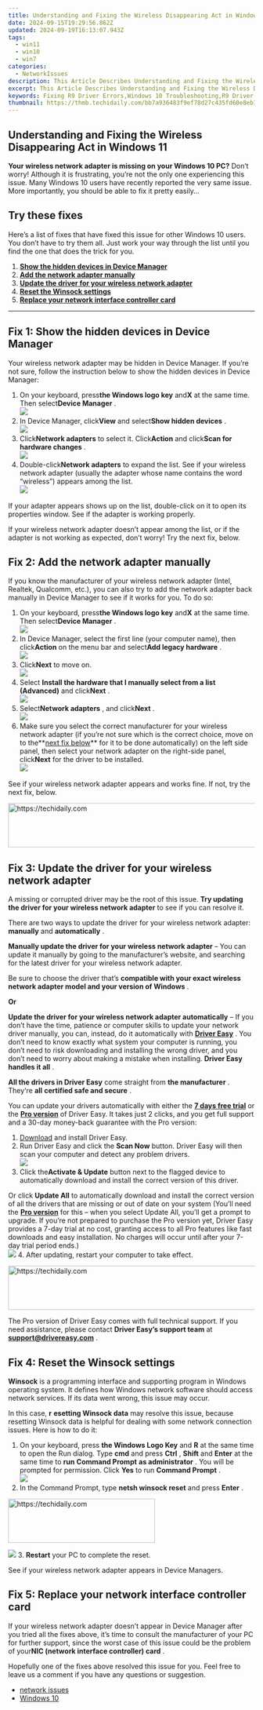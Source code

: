 ```yaml
---
title: Understanding and Fixing the Wireless Disappearing Act in Windows 11
date: 2024-09-15T19:29:56.862Z
updated: 2024-09-19T16:13:07.943Z
tags:
  - win11
  - win10
  - win7
categories:
  - NetworkIssues
description: This Article Describes Understanding and Fixing the Wireless Disappearing Act in Windows 11
excerpt: This Article Describes Understanding and Fixing the Wireless Disappearing Act in Windows 11
keywords: Fixing R9 Driver Errors,Windows 10 Troubleshooting,R9 Driver Installation Guide,Windows 10 System Errors Resolutions,Fixing Common Windows 10 Errors,Troubleshooting Guide for Windows 10 Drivers,Error Recovery in Windows 10 Operating System
thumbnail: https://thmb.techidaily.com/bb7a936483f9ef78d27c435fd60e8eb11646b876bcc8f6574b11c1b4a0b3d5df.jpg
---
```


## Understanding and Fixing the Wireless Disappearing Act in Windows 11

 **Your wireless network adapter is missing on your Windows 10 PC?** Don’t worry! Although it is frustrating, you’re not the only one experiencing this issue. Many Windows 10 users have recently reported the very same issue. More importantly, you should be able to fix it pretty easily…

## Try these fixes

 Here’s a list of fixes that have fixed this issue for other Windows 10 users. You don’t have to try them all. Just work your way through the list until you find the one that does the trick for you.

1. **[Show the hidden devices in Device Manager](#f1)**
2. **[Add the network adapter manually](#f2)**
3. **[Update the driver for your wireless network adapter](#f3)**
4. **[Reset the Winsock settings](#f4)**
5. **[Replace your network interface controller card](#f5)**

---

## Fix 1: Show the hidden devices in Device Manager

 Your wireless network adapter may be hidden in Device Manager. If you’re not sure, follow the instruction below to show the hidden devices in Device Manager:

1. On your keyboard, press**the Windows logo key** and**X** at the same time. Then select**Device Manager** .  
![](https://images.drivereasy.com/wp-content/uploads/2018/11/Snap595.png)
2. In Device Manager, click**View** and select**Show hidden devices** .  
![](https://images.drivereasy.com/wp-content/uploads/2018/11/Snap596.png)
3. Click**Network adapters** to select it. Click**Action** and click**Scan for hardware changes** .  
![](https://images.drivereasy.com/wp-content/uploads/2018/11/Snap597.png)
4. Double-click**Network adapters** to expand the list. See if your wireless network adapter (usually the adapter whose name contains the word “wireless”) appears among the list.  
![](https://images.drivereasy.com/wp-content/uploads/2018/11/Snap598.png)

 If your adapter appears shows up on the list, double-click on it to open its properties window. See if the adapter is working properly.

 If your wireless network adapter doesn’t appear among the list, or if the adapter is not working as expected, don’t worry! Try the next fix, below.

## Fix 2: Add the network adapter manually

 If you know the manufacturer of your wireless network adapter (Intel, Realtek, Qualcomm, etc.), you can also try to add the network adapter back manually in Device Manager to see if it works for you. To do so:

1. On your keyboard, press**the Windows logo key** and**X** at the same time. Then select**Device Manager** .  
![](https://images.drivereasy.com/wp-content/uploads/2018/11/Snap595.png)
2. In Device Manager, select the first line (your computer name), then click**Action** on the menu bar and select**Add legacy hardware** .  
![](https://www.drivereasy.com/wp-content/uploads/2024/06/image-61.png)
3. Click**Next** to move on.  
![](https://www.drivereasy.com/wp-content/uploads/2024/06/image-62.png)
4. Select **Install the hardware that I manually select from a list (Advanced)** and click**Next** .  
![](https://www.drivereasy.com/wp-content/uploads/2024/06/image-63.png)
5. Select**Network adapters** , and click**Next** .  
![](https://www.drivereasy.com/wp-content/uploads/2024/06/image-64.png)
6. Make sure you select the correct manufacturer for your wireless network adapter (if you’re not sure which is the correct choice, move on to the**[next fix below](#f3)** for it to be done automatically) on the left side panel, then select your network adapter on the right-side panel, click**Next** for the driver to be installed.  
![](https://www.drivereasy.com/wp-content/uploads/2024/06/image-65.png)

 See if your wireless network adapter appears and works fine. If not, try the next fix, below.

<!-- affiliate ads begin -->
<a href="https://appsumo.8odi.net/c/5597632/2137378/7443" target="_top" id="2137378">
  <img src="//a.impactradius-go.com/display-ad/7443-2137378" border="0" alt="https://techidaily.com" width="600" height="90"/>
</a>
<img height="0" width="0" src="https://appsumo.8odi.net/i/5597632/2137378/7443" style="position:absolute;visibility:hidden;" border="0" />
<!-- affiliate ads end -->

## Fix 3: Update the driver for your wireless network adapter

 A missing or corrupted driver may be the root of this issue.   **Try updating the driver for your wireless network adapter**  to see if you can resolve it.

 There are two ways to update the driver for your wireless network adapter: **manually**   and **automatically** .

**Manually update the driver for your wireless network adapter**   – You can update it manually by going to the manufacturer’s website, and searching for the latest driver for your wireless network adapter.

 Be sure to choose the driver that’s   **compatible with your exact wireless network adapter model and your version of Windows** .

**Or**

 **Update the driver for your wireless network adapter automatically**  – If you don’t have the time, patience or computer skills to update your network driver manually, you can, instead, do it automatically with **[Driver Easy](https://tools.techidaily.com/drivereasy/download/)**  . You don’t need to know exactly what system your computer is running, you don’t need to risk downloading and installing the wrong driver, and you don’t need to worry about making a mistake when installing. **Driver Easy handles it all** .

**All the drivers in Driver Easy** come straight from **the manufacturer** . They‘re **all** **certified safe and secure** .

 You can update your drivers automatically with either the [**7 days free trial**](https://tools.techidaily.com/drivereasy/download/) or the [**Pro version**](https://tools.techidaily.com/drivereasy/download/) of Driver Easy. It takes just 2 clicks, and you get full support and a 30-day money-back guarantee with the Pro version:

1. [Download](https://tools.techidaily.com/drivereasy/download/) and install Driver Easy.
2. Run Driver Easy and click the **Scan Now** button. Driver Easy will then scan your computer and detect any problem drivers.  
![](https://www.drivereasy.com/wp-content/uploads/2020/10/6_0_scan-now.jpg)
3. Click the**Activate & Update** button next to the flagged device to automatically download and install the correct version of this driver.  

 Or click **Update All** to automatically download and install the correct version of all the drivers that are missing or out of date on your system (You’ll need the **[Pro version](https://tools.techidaily.com/drivereasy/download/)**  for this – when you select Update All, you’ll get a prompt to upgrade. If you’re not prepared to purchase the Pro version yet, Driver Easy provides a 7-day trial at no cost, granting access to all Pro features like fast downloads and easy installation. No charges will occur until after your 7-day trial period ends.)  
![](https://www.drivereasy.com/wp-content/uploads/2019/05/Qualcomm-Atheros-QCA61x4A-Wireless-Network-Adapter.png)
4. After updating, restart your computer to take effect.

<!-- affiliate ads begin -->
<a href="https://appsumo.8odi.net/c/5597632/2105870/7443" target="_top" id="2105870">
  <img src="//a.impactradius-go.com/display-ad/7443-2105870" border="0" alt="https://techidaily.com" width="728" height="90"/>
</a>
<img height="0" width="0" src="https://appsumo.8odi.net/i/5597632/2105870/7443" style="position:absolute;visibility:hidden;" border="0" />
<!-- affiliate ads end -->

 The Pro version of Driver Easy comes with full technical support. If you need assistance, please contact **Driver Easy’s support team** at **[support@drivereasy.com](mailto:support@drivereasy.com)**  .

## Fix 4: Reset the Winsock settings

**Winsock**  is a programming interface and supporting program in Windows operating system. It defines how Windows network software should access network services. If its data went wrong, this issue may occur.

 In this case, **r** **esetting Winsock data** may resolve this issue, because resetting Winsock data is helpful for dealing with some network connection issues. Here is how to do it:

1. On your keyboard, press **the Windows Logo Key**   and **R**   at the same time to open the Run dialog. Type **cmd**   and press **Ctrl** , **Shift**   and **Enter**   at the same time to **run**  **Command Prompt**  **as administrator** . You will be prompted for permission. Click **Yes**  to run **Command Prompt** .  
![](https://images.drivereasy.com/wp-content/uploads/2018/11/Snap602.png)
2. In the Command Prompt, type **netsh winsock reset** and press **Enter** .  

<!-- affiliate ads begin -->
<a href="https://laganoo.pxf.io/c/5597632/1484940/16446" target="_top" id="1484940">
  <img src="//a.impactradius-go.com/display-ad/16446-1484940" border="0" alt="https://techidaily.com" width="300" height="90"/>
</a>
<img height="0" width="0" src="https://laganoo.pxf.io/i/5597632/1484940/16446" style="position:absolute;visibility:hidden;" border="0" />
<!-- affiliate ads end -->

![](https://images.drivereasy.com/wp-content/uploads/2018/11/Snap603.png)
3. **Restart**  your PC to complete the reset.

See if your wireless network adapter appears in Device Managers.

## Fix 5: Replace your network interface controller card

 If your wireless network adapter doesn’t appear in Device Manager after you tried all the fixes above, it’s time to consult the manufacturer of your PC for further support, since the worst case of this issue could be the problem of your**NIC (network interface controller) card** .

 Hopefully one of the fixes above resolved this issue for you. Feel free to leave us a comment if you have any questions or suggestion.

* [network issues](https://tools.techidaily.com/drivereasy/download/)
* [Windows 10](https://tools.techidaily.com/drivereasy/download/)

<ins class="adsbygoogle"
     style="display:block"
     data-ad-format="autorelaxed"
     data-ad-client="ca-pub-7571918770474297"
     data-ad-slot="1223367746"></ins>

<ins class="adsbygoogle"
     style="display:block"
     data-ad-client="ca-pub-7571918770474297"
     data-ad-slot="8358498916"
     data-ad-format="auto"
     data-full-width-responsive="true"></ins>



